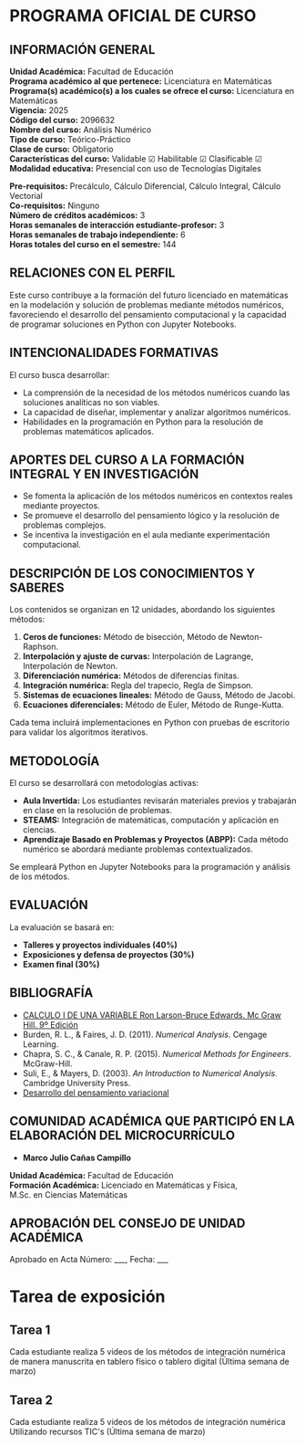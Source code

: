 # PROGRAMA OFICIAL DE CURSO

## INFORMACIÓN GENERAL

**Unidad Académica:** Facultad de Educación  
**Programa académico al que pertenece:** Licenciatura en Matemáticas  
**Programa(s) académico(s) a los cuales se ofrece el curso:** Licenciatura en Matemáticas  
**Vigencia:** 2025  
**Código del curso:** 2096632  
**Nombre del curso:** Análisis Numérico  
**Tipo de curso:** Teórico-Práctico  
**Clase de curso:** Obligatorio  
**Características del curso:** Validable ☑ Habilitable ☑ Clasificable ☑  
**Modalidad educativa:** Presencial con uso de Tecnologías Digitales  

**Pre-requisitos:** Precálculo, Cálculo Diferencial, Cálculo Integral, Cálculo Vectorial  
**Co-requisitos:** Ninguno  
**Número de créditos académicos:** 3  
**Horas semanales de interacción estudiante-profesor:** 3  
**Horas semanales de trabajo independiente:** 6  
**Horas totales del curso en el semestre:** 144  

## RELACIONES CON EL PERFIL
Este curso contribuye a la formación del futuro licenciado en matemáticas en la modelación y solución de problemas mediante métodos numéricos, favoreciendo el desarrollo del pensamiento computacional y la capacidad de programar soluciones en Python con Jupyter Notebooks.

## INTENCIONALIDADES FORMATIVAS
El curso busca desarrollar:
- La comprensión de la necesidad de los métodos numéricos cuando las soluciones analíticas no son viables.
- La capacidad de diseñar, implementar y analizar algoritmos numéricos.
- Habilidades en la programación en Python para la resolución de problemas matemáticos aplicados.

## APORTES DEL CURSO A LA FORMACIÓN INTEGRAL Y EN INVESTIGACIÓN
- Se fomenta la aplicación de los métodos numéricos en contextos reales mediante proyectos.
- Se promueve el desarrollo del pensamiento lógico y la resolución de problemas complejos.
- Se incentiva la investigación en el aula mediante experimentación computacional.

## DESCRIPCIÓN DE LOS CONOCIMIENTOS Y SABERES
Los contenidos se organizan en 12 unidades, abordando los siguientes métodos:

1. **Ceros de funciones:** Método de bisección, Método de Newton-Raphson.  
2. **Interpolación y ajuste de curvas:** Interpolación de Lagrange, Interpolación de Newton.  
3. **Diferenciación numérica:** Métodos de diferencias finitas.  
4. **Integración numérica:** Regla del trapecio, Regla de Simpson.  
5. **Sistemas de ecuaciones lineales:** Método de Gauss, Método de Jacobi.  
6. **Ecuaciones diferenciales:** Método de Euler, Método de Runge-Kutta.

Cada tema incluirá implementaciones en Python con pruebas de escritorio para validar los algoritmos iterativos.

## METODOLOGÍA
El curso se desarrollará con metodologías activas:
- **Aula Invertida:** Los estudiantes revisarán materiales previos y trabajarán en clase en la resolución de problemas.
- **STEAMS:** Integración de matemáticas, computación y aplicación en ciencias.
- **Aprendizaje Basado en Problemas y Proyectos (ABPP):** Cada método numérico se abordará mediante problemas contextualizados.

Se empleará Python en Jupyter Notebooks para la programación y análisis de los métodos.

## EVALUACIÓN
La evaluación se basará en:
- **Talleres y proyectos individuales (40%)**
- **Exposiciones y defensa de proyectos (30%)**
- **Examen final (30%)**

## BIBLIOGRAFÍA  
- [CALCULO I DE UNA VARIABLE Ron Larson-Bruce Edwards. Mc Graw Hill. 9º Edición](https://www.academia.edu/42139251/CALCULO_I_DE_UNA_VARIABLE_Ron_Larson_Bruce_Edwards_Mc_Graw_Hill_9o_Edici%C3%B3n)
- Burden, R. L., & Faires, J. D. (2011). *Numerical Analysis*. Cengage Learning.
- Chapra, S. C., & Canale, R. P. (2015). *Numerical Methods for Engineers*. McGraw-Hill.
- Suli, E., & Mayers, D. (2003). *An Introduction to Numerical Analysis*. Cambridge University Press.
- [Desarrollo del pensamiento variacional](chrome-extension://efaidnbmnnnibpcajpcglclefindmkaj/https://repositorio.udes.edu.co/server/api/core/bitstreams/c1412f81-0ada-4dda-bec0-70e9657396ce/content)

## COMUNIDAD ACADÉMICA QUE PARTICIPÓ EN LA ELABORACIÓN DEL MICROCURRÍCULO
- **Marco Julio Cañas Campillo**
   
**Unidad Académica:** Facultad de Educación  
**Formación Académica:** Licenciado en Matemáticas y Física,  
  M.Sc. en Ciencias Matemáticas  

## APROBACIÓN DEL CONSEJO DE UNIDAD ACADÉMICA
Aprobado en Acta Número: ___, Fecha: ___



  
  
# Tarea de exposición   

## Tarea 1
Cada estudiante realiza 5 videos de los métodos de integración numérica de manera manuscrita en tablero físico o tablero digital  (Última semana de marzo)   

## Tarea 2
Cada estudiante realiza 5 videos de los métodos de integración numérica Utilizando recursos TIC's  (Última semana de marzo)     






